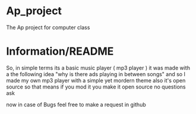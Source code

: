# Ap_project
The Ap project for computer class

# Information/README

So, in simple terms its a basic music player ( mp3 player )
it was made with a the following idea "why is there ads playing in between songs"
and so I made my own mp3 player with a simple yet mordern theme also it's open source
so that means if you mod it you make it open source no questions ask

now in case of Bugs feel free to make a request in github
